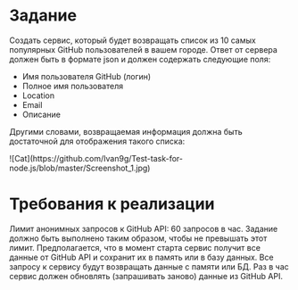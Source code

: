 <h1>Задание</h1>
<p>Создать сервис, который будет возвращать список из 10 самых популярных GitHub пользователей в вашем городе. Ответ от сервера должен быть в формате json и должен содержать следующие поля: </p>
<ul><li>
 Имя пользователя GitHub (логин) </li><li>
 Полное имя пользователя </li><li>
 Location </li><li>
 Email </li><li>
 Описание </li></ul>
<p>Другими словами, возвращаемая информация должна быть достаточной для отображения такого списка: </p>
![Cat](https://github.com/Ivan9g/Test-task-for-node.js/blob/master/Screenshot_1.jpg)
<h1>Требования к реализации</h1> 
<p>Лимит анонимных запросов к GitHub API: 60 запросов в час. Задание должно быть выполнено таким образом, чтобы не превышать этот лимит. Предполагается, что в момент старта сервис получит все данные от GitHub API и сохранит их в память или в базу данных. Все запросу к сервису будут возвращать данные с памяти или БД. Раз в час сервис должен обновлять (запрашивать заново) данные из GitHub API. <p>
